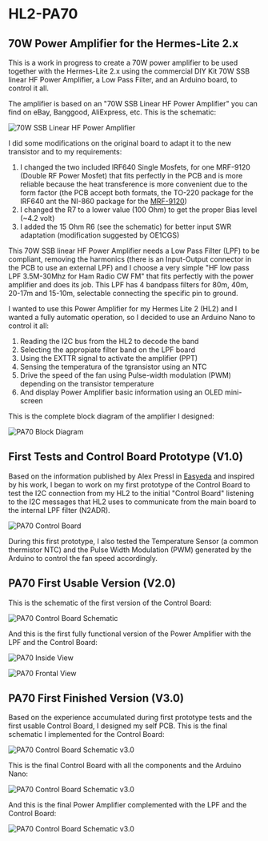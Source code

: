 # HL2-PA70

## 70W Power Amplifier for the Hermes-Lite 2.x

This is a work in progress to create a 70W power amplifier to be used together with the Hermes-Lite 2.x using the commercial DIY Kit 70W SSB linear HF Power Amplifier, a Low Pass Filter, and an Arduino board, to control it all.

The amplifier is based on an "70W SSB Linear HF Power Amplifier" you can find on eBay, Banggood, AliExpress, etc. This is the schematic:

![70W SSB Linear HF Power Amplifier](https://github.com/ea3igt/HL2-PA70/blob/main/Images/70W%20SSB%20Amplifier%20circuit.png?raw=true)


I did some modifications on the original board to adapt it to the new transistor and to my requirements:

1. I changed the two included IRF640 Single Mosfets, for one MRF-9120 (Double RF Power Mosfet) that fits perfectly in the PCB and is more reliable because the heat transference is more convenient due to the form factor (the PCB accept both formats, the TO-220 package for the IRF640 ant the NI-860 package for the [MRF-9120](https://www.nxp.com/docs/en/data-sheet/MRF9120.pdf))
2. I changed the R7 to a lower value (100 Ohm) to get the proper Bias level (~4.2 volt)
3. I added the 15 Ohm R6 (see the schematic) for better input SWR adaptation (modification suggested by OE1CGS)

This 70W SSB linear HF Power Amplifier needs a Low Pass Filter (LPF) to be compliant, removing the harmonics (there is an Input-Output connector in the PCB to use an external LPF) and I choose a very simple "HF low pass LPF 3.5M-30Mhz for Ham Radio CW FM" that fits perfectly with the power amplifier and does its job. This LPF has 4 bandpass filters for 80m, 40m, 20-17m and 15-10m, selectable connecting the specific pin to ground.

I wanted to use this Power Amplifier for my Hermes Lite 2 (HL2) and I wanted a fully automatic operation, so I decided to use an Arduino Nano to control it all:

1. Reading the I2C bus from the HL2 to decode the band
2. Selecting the appropiate filter band on the LPF board
3. Using the EXTTR signal to activate the amplifier (PPT)
4. Sensing the temperatura of the tgransistor using an NTC
5. Drive the speed of the fan using Pulse-width modulation (PWM) depending on the transistor temperature
6. And display Power Amplifier basic information using an OLED mini-screen

This is the complete block diagram of the amplifier I designed:

![PA70 Block Diagram](https://github.com/ea3igt/HL2-PA70/blob/main/Images/PA70%20Block%20Diagram%20v2.1.2.JPG?raw=true)

## First Tests and Control Board Prototype (V1.0)

Based on the information published by Alex Pressl in [Easyeda](https://easyeda.com/pressl.alex/experiment_HL2_Arduino_I2C) and inspired by his work, I began to work on my first prototype of the Control Board to test the I2C connection from my HL2 to the initial "Control Board" listening to the I2C messages that HL2 uses to communicate from the main board to the internal LPF filter (N2ADR). 

![PA70 Control Board](https://github.com/ea3igt/HL2-PA70/blob/main/Images/First%20Prototype%20v1.0.2.jpg?raw=true)

During this first prototype, I also tested the Temperature Sensor (a common thermistor NTC) and the Pulse Width Modulation (PWM) generated by the Arduino to control the fan speed accordingly.

## PA70 First Usable Version (V2.0)

This is the schematic of the first version of the Control Board:

![PA70 Control Board Schematic](https://github.com/ea3igt/HL2-PA70/blob/main/Images/Control%20Board%20v2.1.2.JPG?raw=true)

And this is the first fully functional version of the Power Amplifier with the LPF and the Control Board:

![PA70 Inside View](https://github.com/ea3igt/HL2-PA70/blob/main/Images/HL2-PA70%20v2.1.0.JPG?raw=true)

![PA70 Frontal View](https://github.com/ea3igt/HL2-PA70/blob/main/Images/HL2-PA70%20Enclosure%20v2.1.0.jpg?raw=true)

## PA70 First Finished Version (V3.0)

Based on the experience accumulated during first prototype tests and the first usable Control Board, I designed my self PCB. This is the final schematic I implemented for the Control Board:

![PA70 Control Board Schematic v3.0](https://github.com/ea3igt/HL2-PA70/blob/main/Images/Control%20Board%20Schematic%20v3.0.1.JPG?raw=true)

This is the final Control Board with all the components and the Arduino Nano:

![PA70 Control Board Schematic v3.0](https://github.com/ea3igt/HL2-PA70/blob/main/Images/Control%20Board%20v3.0.1.jpg?raw=true)

And this is the final Power Amplifier complemented with the LPF and the Control Board:

![PA70 Control Board Schematic v3.0](https://github.com/ea3igt/HL2-PA70/blob/main/Images/HL2-PA70%20v3.0.0.JPG?raw=true)

